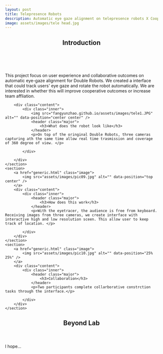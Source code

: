 ```yaml
---
layout: post
title: Telepresence Robots
description: Automatic eye gaze alignment on telepresence robots X Cooperativeness
image: assets/images/tele head.jpg
---
```


<!-- Main -->
<div id="main">

<!-- One -->
<section id="one">
	      <div class="inner">
		          <header class="major">
			                <h2>Introduction</h2>
		          </header>
		          <p>This project focus on user experience and collaborative outcomes on automatic eye-gaze alignment for Double Robots. We created a interface that could track users' eye gaze and rotate the robot automatically. We are interested in whether this will improve cooperative outcomes or increase team affliation.</p>
	      </div>
</section>

<!-- Two -->
<section id="two" class="spotlights">
	<section>
<!--		<a href="generic.html" class="image">
			<img src="assets/images/tele1.jpg" alt="" data-position="center center" />
		</a>
-->

		<div class="content">
			<div class="inner">
				<img src="fangyunzhao.github.io/assets/images/tele1.JPG" alt="" data-position="center center" />
				<header class="major">
					<h3>What does the robot look like</h3>
				</header>
				<p>On top of the oringinal Double Robots, three cameras capturing ath the same time allow real time trasmission and coverage of 360 degree of view. </p>
<!--				<ul class="actions">
				<li><a href = "beneric.hml" class="button">Learn more</a></li>
				</ul>
-->				
			</div>
			
		</div>
	</section>
	<section>
		<a href="generic.html" class="image">
			<img src="assets/images/pic09.jpg" alt="" data-position="top center" />
		</a>
		<div class="content">
			<div class="inner">
				<header class="major">
					<h3>How does this work</h3>
				</header>
				<p>With the eyetracer, the audience is free from keyboard. Receiving images from three cameras, we create interface with interactive high and low resolution sceen. This allow user to keep track of location. </p>
<!--				<ul class="actions">
				<li><a href = "beneric.hml" class="button">Learn more</a></li>
				</ul>
				-->
			</div>
		</div>
	</section>
	<section>
		<a href="generic.html" class="image">
			<img src="assets/images/pic10.jpg" alt="" data-position="25% 25%" />
		</a>
		<div class="content">
			<div class="inner">
				<header class="major">
					<h3>Collaboration</h3>
				</header>
				<p>Two participants complete collarborative constrction tasks through the interface.</p>
<!--				<ul class="actions">
				<li><a href = "beneric.hml" class="button">Learn more</a></li>
				</ul>
				-->
			</div>
		</div>
	</section>
</section>

<!-- Three -->
<section id="three">
	<div class="inner">
		<header class="major">
			<h2>Beyond Lab</h2>
		</header>
		<p>I hope...</p>
<!--				<ul class="actions">
				<li><a href = "beneric.hml" class="button">Learn more</a></li>
				</ul>
				-->
	</div>
</section>

</div>
